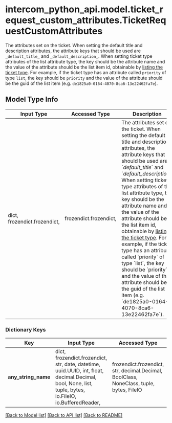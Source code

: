 # intercom_python_api.model.ticket_request_custom_attributes.TicketRequestCustomAttributes

The attributes set on the ticket. When setting the default title and description attributes, the attribute keys that should be used are `_default_title_` and `_default_description_`. When setting ticket type attributes of the list attribute type, the key should be the attribute name and the value of the attribute should be the list item id, obtainable by [listing the ticket type](ref:get_ticket-types). For example, if the ticket type has an attribute called `priority` of type `list`, the key should be `priority` and the value of the attribute should be the guid of the list item (e.g. `de1825a0-0164-4070-8ca6-13e22462fa7e`).

## Model Type Info
Input Type | Accessed Type | Description | Notes
------------ | ------------- | ------------- | -------------
dict, frozendict.frozendict,  | frozendict.frozendict,  | The attributes set on the ticket. When setting the default title and description attributes, the attribute keys that should be used are &#x60;_default_title_&#x60; and &#x60;_default_description_&#x60;. When setting ticket type attributes of the list attribute type, the key should be the attribute name and the value of the attribute should be the list item id, obtainable by [listing the ticket type](ref:get_ticket-types). For example, if the ticket type has an attribute called &#x60;priority&#x60; of type &#x60;list&#x60;, the key should be &#x60;priority&#x60; and the value of the attribute should be the guid of the list item (e.g. &#x60;de1825a0-0164-4070-8ca6-13e22462fa7e&#x60;). | 

### Dictionary Keys
Key | Input Type | Accessed Type | Description | Notes
------------ | ------------- | ------------- | ------------- | -------------
**any_string_name** | dict, frozendict.frozendict, str, date, datetime, uuid.UUID, int, float, decimal.Decimal, bool, None, list, tuple, bytes, io.FileIO, io.BufferedReader,  | frozendict.frozendict, str, decimal.Decimal, BoolClass, NoneClass, tuple, bytes, FileIO | any string name can be used but the value must be the correct type | [optional]

[[Back to Model list]](../../README.md#documentation-for-models) [[Back to API list]](../../README.md#documentation-for-api-endpoints) [[Back to README]](../../README.md)

